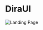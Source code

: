 # DiraUI

![Landing Page](https://raw.githubusercontent.com/himtiundira/DiraUI/main/src/public/images/landing.png)

